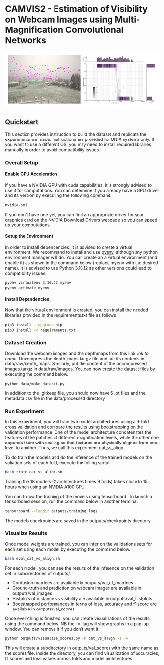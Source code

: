 # CAMVIS2 - Estimation of Visibility on Webcam Images using Multi-Magnification Convolutional Networks

![alt text](utils/prediction_example.png "Visibility Prediction Example")

## Quickstart
This section provides instruction to build the dataset and replicate the experiments we made. Instructions are provided for UNIX systems only. If you want to use a different OS, you may need to install required libraries manually in order to avoid compatibility issues.
### Overall Setup

#### Enable GPU Acceleration
If you have a NVIDIA GPU with cuda capabilities, it is strongly advised to use it for computations.
You can determine if you already have a GPU driver and its version by executing the following command.
```bash
nvidia-smi
```
If you don't have one yet, you can find an appropriate driver for your graphics card on the [NVIDIA Download Drivers](https://www.nvidia.com/Download/index.aspx?lang=en-us) webpage so you can speed up your computations.

#### Setup the Environment
In order to install dependencies, it is advised to create a virtual environment. We recommand to install and use [pyenv](https://github.com/pyenv/pyenv), although any python environment manager will do.
You can create an a virtual environment (and enable it) as shown in the command below (replace myenv with the desired name). 
It is advised to use Python 3.10.12 as other versions could lead to compatibility issues. 
```bash
pyenv virtualenv 3.10.12 myenv
pyenv activate myenv
```

#### Install Dependencies
Now that the virtual environment is created, you can install the needed libraries provided in the requirements.txt file as follows : 
```bash
pip3 install --upgrade pip
pip3 install -r requirements.txt
```

### Dataset Creation
Download the webcam images and the depthmaps from this link *link to come*. 
Uncompress the depth_maps.tar.gz file and put its contents in data/raw/depth_maps. 
Similarly, put the content of the uncompressed images.tar.gz in data/raw/images. 
You can now create the dataset files by executing the command below.
```bash
python data/make_dataset.py
```
In addition to the .gitkeep file, you should now have 5 .pt files and the metadata csv file in the data/processed directory

### Run Experiment
In this experiment, you will train two model architectures using a 9-fold cross validation and compare the results using bootstrapping on the validation performance. One of the model architecture concatenates the features of the patches at different magnification levels, while the other one appends them with scaling so that features are physically aligned from one level to another. Thus, we call this experiment cat_vs_align.

To do train the models and do the inference of the trained models on the valiation sets of each fold, execute the folling script.
```bash
bash train_cat_vs_align.sh
```
Training the 18 models (2 architectures times 9 folds) takes close to 15 hours when using an NVIDIA A100 GPU. 

You can follow the training of the models using tensorboard. To launch a tensorboard session, run the command below in another terminal.
```bash
tensorboard --logdir outputs/training_logs
```

The models checkpoints are saved in the outputs/checkpoints directory.


### Visualize Results
Once model weights are trained, you can infer on the validations sets for each set using each model by executing the command below.
```bash
bash eval_cat_vs_align.sh
```
For each model, you can see the results of the inference on the validation set in subdirectories of outputs/. 
+ Confusion matrices are available in outputs/val_cf_matrices
+ Ground-truth and prediction on webcam images are available in outputs/val_images
+ Histplots of distance vs visibility are available in outputs/val_histplots
+ Bootstrapped performances in terms of loss, accuracy and f1 score are available in outputs/val_scores

Once everything is finished, you can create visualizations of the results using the command below. NB the -v flag will show graphs in a pop-up window. You can remove it if you don't want it.

```bash
python outputs/visualize_scores.py -n cat_vs_align -s -v
```
This will create a subdirectory in outputs/val_scores with the same name as the scores file. Inside the directory, you can find visualization of accuracies, f1 scores and loss values across folds and model architectures.
